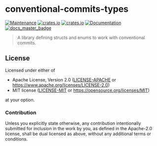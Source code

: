 # conventional-commits-types

[![Maintenance](https://img.shields.io/badge/maintenance-actively%20maintained-brightgreen.svg)](https://github.com/conventional-commits-rs/conventional-commits-types)
[![crates.io](https://img.shields.io/crates/v/conventional-commits-types.svg)](https://crates.io/crates/conventional-commits-types)
[![crates.io](https://img.shields.io/crates/d/conventional-commits-types)](https://crates.io/crates/conventional-commits-types)
[![Documentation](https://docs.rs/conventional-commits-types/badge.svg)](https://docs.rs/conventional-commits-types)
[![docs_master_badge]][docs_master_url]

> A library defining structs and enums to work with conventional commits.

## License

Licensed under either of

- Apache License, Version 2.0 ([LICENSE-APACHE](LICENSE-APACHE) or
  https://www.apache.org/licenses/LICENSE-2.0)
- MIT license ([LICENSE-MIT](LICENSE-MIT) or https://opensource.org/licenses/MIT)

at your option.

### Contribution

Unless you explicitly state otherwise, any contribution intentionally submitted
for inclusion in the work by you, as defined in the Apache-2.0 license, shall be
dual licensed as above, without any additional terms or conditions.

[docs_master_badge]: https://img.shields.io/badge/docs.rs-master-green
[docs_master_url]: https://<username>.github.io/<reponame>
